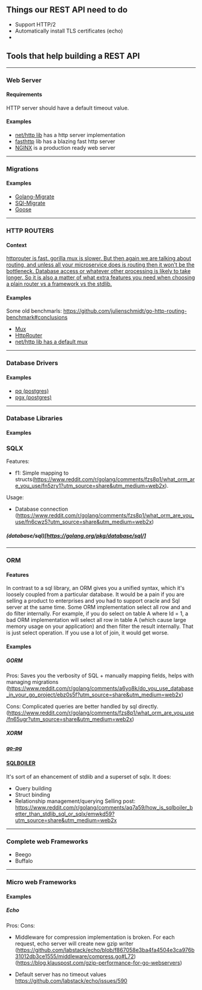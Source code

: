 ## Things our REST API need to do
- Support HTTP/2
- Automatically install TLS certificates (echo)
-

## Tools that help building a REST API
------

### Web Server
#### Requirements
HTTP server should have a default timeout value.
#### Examples
- [net/http lib](https://golang.org/pkg/net/http/) has a http server implementation
- [fasthttp](https://github.com/valyala/fasthttp) lib has a blazing fast http server
- [NGINX](https://www.nginx.com/) is a production ready web server
------

### Migrations
#### Examples
- [Golang-Migrate](https://github.com/golang-migrate/migrate)
- [SQl-Migrate](https://github.com/rubenv/sql-migrate)
- [Goose](https://github.com/pressly/goose)

------
### HTTP ROUTERS
#### Context
[httprouter is fast. gorilla mux is slower. But then again we are talking about routing, and unless all your microservice does is routing then it won't be the bottleneck. Database access or whatever other processing is likely to take longer. So it is also a matter of what extra features you need when choosing a plain router vs a framework vs the stdlib.](https://www.reddit.com/r/golang/comments/a3qcid/httprouter_chi_gin_gorillamux/eb8ars5?utm_source=share&utm_medium=web2x)

#### Examples
Some old benchmarls: https://github.com/julienschmidt/go-http-routing-benchmark#conclusions
- [Mux](https://github.com/gorilla/mux)
- [HttpRouter](https://github.com/julienschmidt/httprouter)
- [net/http lib has a default mux](https://golang.org/pkg/net/http/)

------
### Database Drivers
#### Examples
- [pq (postgres)](https://github.com/lib/pq)
- [pgx (postgres)](https://github.com/jackc/pgx)

------

### Database Libraries
#### Examples
### SQLX
Features:
- f1: Simple mapping to structs(https://www.reddit.com/r/golang/comments/fzs8p1/what_orm_are_you_use/fn5zry1?utm_source=share&utm_medium=web2x). 

Usage:
- Database connection (https://www.reddit.com/r/golang/comments/fzs8p1/what_orm_are_you_use/fn6cwz5?utm_source=share&utm_medium=web2x)

##### (database/sql)[https://golang.org/pkg/database/sql/]

------

### ORM
#### Features
In contrast to a sql library, an ORM gives you a unified syntax, which it's loosely coupled from a particular database. It would be a pain if you are selling a product to enterprises and you had to support oracle and Sql server at the same time. 
Some ORM implementation select all row and and do filter internally. For example, if you do select on table A where Id = 1, a bad ORM implementation will select all row in table A (which cause large memory usage on your application) and then filter the result internally. That is just select operation. If you use a lot of join, it would get worse.

#### Examples
##### GORM
Pros: Saves you the verbosity of SQL + manually mapping fields, helps with managing migrations (https://www.reddit.com/r/golang/comments/a6yo8k/do_you_use_database_in_your_go_project/ebz0s5f?utm_source=share&utm_medium=web2x)

Cons:
Complicated queries are better handled by sql directly. (https://www.reddit.com/r/golang/comments/fzs8p1/what_orm_are_you_use/fn65ugr?utm_source=share&utm_medium=web2x)


##### XORM
##### [go-pg](https://github.com/go-pg/pg)
#### [SQLBOILER](https://github.com/volatiletech/sqlboiler)
It's sort of an ehancement of stdlib and a superset of sqlx. It does:
- Query building
- Struct binding
- Relationship management/querying
Selling post: https://www.reddit.com/r/golang/comments/aq7a59/how_is_sqlboiler_better_than_stdlib_sql_or_sqlx/emwkd59?utm_source=share&utm_medium=web2x

------

### Complete web Frameworks
- Beego
- Buffalo

------

### Micro web Frameworks
#### Examples
##### Echo
Pros:
Cons:
- Middleware for compression implementation is broken. For each request, echo server will create new gzip writer (https://github.com/labstack/echo/blob/f867058e3ba4fa4504e3ca976b31012db3ce1555/middleware/compress.go#L72)(https://blog.klauspost.com/gzip-performance-for-go-webservers)

- Default server has no timeout values https://github.com/labstack/echo/issues/590


